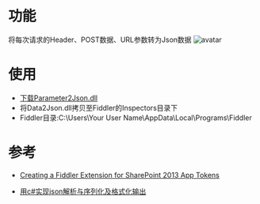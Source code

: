# 功能  

将每次请求的Header、POST数据、URL参数转为Json数据
![avatar](https://github.com/steinvenic/FiddlerExtention_Data2Json/blob/master/%E8%AF%B4%E6%98%8E.png)

# 使用  
* [下载Parameter2Json.dll](https://github.com/steinvenic/FiddlerExtention_Data2Json/releases)
* 将Data2Json.dll拷贝至Fiddler的Inspectors目录下
* Fiddler目录:C:\Users\Your User Name\AppData\Local\Programs\Fiddler

# 参考  

* [Creating a Fiddler Extension for SharePoint 2013 App Tokens](https://blogs.msdn.microsoft.com/kaevans/2013/08/25/creating-a-fiddler-extension-for-sharepoint-2013-app-tokens/)

* [用c#实现json解析与序列化及格式化输出](https://blog.csdn.net/u013434984/article/details/80305979)
